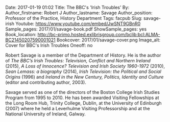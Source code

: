 Date: 2017-01-19 01:02
Title: The BBC's 'Irish Troubles'
By:
Author_firstname: Robert J
Author_lastname: Savage
Author_position: Professor of the Practice, History Department
Tags: facpub
Slug: savage-irish
Youtube: https://www.youtube.com/embed/JwSNT9GBnR0
Sample_pages: 2017/01/savage-book.pdf
ShowSample_pages: yes
Book_location: http://bc-primo.hosted.exlibrisgroup.com/bclib:bcl:ALMA-BC21450207590001021
Bookcover: 2017/01/savage-cover.png
Image_alt: Cover for BBC's Irish Troubles
Oneoff: no

<p>Robert Savage is a member of the Department  of History. He is the author of <em>The BBC&rsquo;s Irish Troubles: Television,  Conflict and Northern Ireland </em>(2015), <em>A Loss of Innocence? Television  and Irish Society 1960-1972</em> (2010), <em>Sean Lemass: a biography</em> (2014),<em> Irish Television: the Political and Social Origins</em> (1996) and <em>Ireland in  the New Century, Politics, Identity and Culture</em> (editor and contributing  author, 2003). </p>
<p>Savage served as one of the directors of the  Boston College Irish Studies Program from 1995 to 2010. He has been awarded  Visiting Fellowships at the Long Room Hub, Trinity College, Dublin, at the  University of Edinburgh (2007) where he held a Leverhulme Visiting  Professorship and at the National University of Ireland, Galway.</p>
